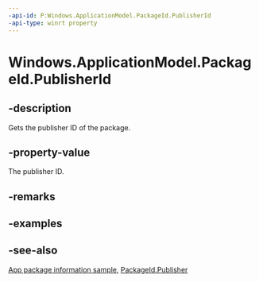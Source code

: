 ----api-id: P:Windows.ApplicationModel.PackageId.PublisherId
-api-type: winrt property
---<!-- Property syntaxpublic string PublisherId { get; }--># Windows.ApplicationModel.PackageId.PublisherId## -descriptionGets the publisher ID of the package.## -property-valueThe publisher ID.## -remarks## -examples## -see-also[App package information sample](http://code.msdn.microsoft.com/windowsapps/Package-sample-46e239fa), [PackageId.Publisher](packageid_publisher.md)